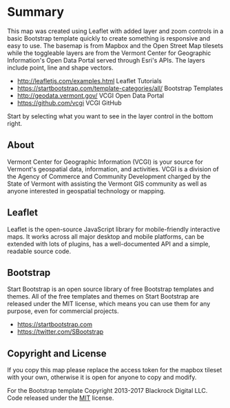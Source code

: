 # Summary
This map was created using Leaflet with added layer and zoom controls in a basic Bootstrap template quickly to create something is responsive and easy to use. The basemap is from Mapbox and the Open Street Map tilesets while the toggleable layers are from the Vermont Center for Geographic Information's Open Data Portal served through Esri's APIs. The layers include point, line and shape vectors.<p>
* http://leafletjs.com/examples.html Leaflet Tutorials
* https://startbootstrap.com/template-categories/all/ Bootstrap Templates
* http://geodata.vermont.gov/ VCGI Open Data Portal
* https://github.com/vcgi VCGI GitHub

Start by selecting what you want to see in the layer control in the bottom right.

## About

Vermont Center for Geographic Information (VCGI) is your source for Vermont's geospatial data, information, and activities. VCGI is a division of the Agency of Commerce and Community Development charged by the State of Vermont with assisting the Vermont GIS community as well as anyone interested in geospatial technology or mapping.

## Leaflet

Leaflet is the open-source JavaScript library for mobile-friendly interactive maps. It works across all major desktop and mobile platforms, can be extended with lots of plugins, has a well-documented API and a simple, readable source code.

## Bootstrap

Start Bootstrap is an open source library of free Bootstrap templates and themes. All of the free templates and themes on Start Bootstrap are released under the MIT license, which means you can use them for any purpose, even for commercial projects.

* https://startbootstrap.com
* https://twitter.com/SBootstrap

## Copyright and License
If you copy this map please replace the access token for the mapbox tileset with your own, otherwise it is open for anyone to copy and modify.

For the Bootstrap template Copyright 2013-2017 Blackrock Digital LLC. Code released under the [MIT](https://github.com/BlackrockDigital/startbootstrap-logo-nav/blob/gh-pages/LICENSE) license.
